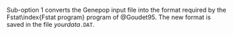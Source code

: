 Sub-option 1 converts the Genepop input file into the format required by the Fstat\index{Fstat program} program of @Goudet95. The new format is saved in the file *yourdata*`.DAT`.
